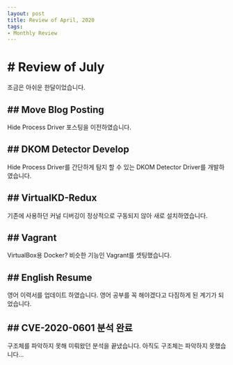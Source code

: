 ```yaml
---
layout: post
title: Review of April, 2020
tags:
- Monthly Review
---
```


# # Review of July
조금은 아쉬운 한달이었습니다.

## ## Move Blog Posting
Hide Process Driver 포스팅을 이전하였습니다.  

## ## DKOM Detector Develop
Hide Process Driver를 간단하게 탐지 할 수 있는 DKOM Detector Driver를 개발하였습니다.  

## ## VirtualKD-Redux
기존에 사용하던 커널 디버깅이 정상적으로 구동되지 않아 새로 설치하였습니다.  

## ## Vagrant
VirtualBox용 Docker? 비슷한 기능인 Vagrant를 셋팅했습니다.

## ## English Resume
영어 이력서를 업데이트 하였습니다.
영어 공부를 꼭 해야겠다고 다짐하게 된 계기가 되었습니다.

## ## CVE-2020-0601 분석 완료
구조체를 파악하지 못해 미뤄왔던 분석을 끝냈습니다.
아직도 구조체는 파악하지 못했습니다...
